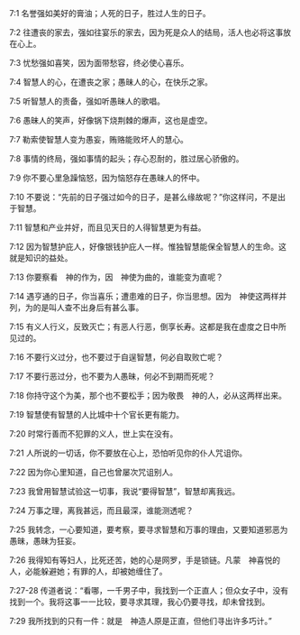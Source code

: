 <a id="1"></a>7:1  名誉强如美好的膏油；人死的日子，胜过人生的日子。  

<a id="2"></a>7:2  往遭丧的家去，强如往宴乐的家去，因为死是众人的结局，活人也必将这事放在心上。  

<a id="3"></a>7:3  忧愁强如喜笑，因为面带愁容，终必使心喜乐。  

<a id="4"></a>7:4  智慧人的心，在遭丧之家；愚昧人的心，在快乐之家。  

<a id="5"></a>7:5  听智慧人的责备，强如听愚昧人的歌唱。  

<a id="6"></a>7:6  愚昧人的笑声，好像锅下烧荆棘的爆声，这也是虚空。  

<a id="7"></a>7:7  勒索使智慧人变为愚妄，贿赂能败坏人的慧心。  

<a id="8"></a>7:8  事情的终局，强如事情的起头；存心忍耐的，胜过居心骄傲的。  

<a id="9"></a>7:9  你不要心里急躁恼怒，因为恼怒存在愚昧人的怀中。  

<a id="10"></a>7:10  不要说：“先前的日子强过如今的日子，是甚么缘故呢？”你这样问，不是出于智慧。  

<a id="11"></a>7:11  智慧和产业并好，而且见天日的人得智慧更为有益。  

<a id="12"></a>7:12  因为智慧护庇人，好像银钱护庇人一样。惟独智慧能保全智慧人的生命。这就是知识的益处。  

<a id="13"></a>7:13  你要察看　神的作为，因　神使为曲的，谁能变为直呢？  

<a id="14"></a>7:14  遇亨通的日子，你当喜乐；遭患难的日子，你当思想。因为　神使这两样并列，为的是叫人查不出身后有甚么事。  

<a id="15"></a>7:15  有义人行义，反致灭亡；有恶人行恶，倒享长寿。这都是我在虚度之日中所见过的。  

<a id="16"></a>7:16  不要行义过分，也不要过于自逞智慧，何必自取败亡呢？  

<a id="17"></a>7:17  不要行恶过分，也不要为人愚昧，何必不到期而死呢？  

<a id="18"></a>7:18  你持守这个为美，那个也不要松手；因为敬畏　神的人，必从这两样出来。  

<a id="19"></a>7:19  智慧使有智慧的人比城中十个官长更有能力。  

<a id="20"></a>7:20  时常行善而不犯罪的义人，世上实在没有。  

<a id="21"></a>7:21  人所说的一切话，你不要放在心上，恐怕听见你的仆人咒诅你。  

<a id="22"></a>7:22  因为你心里知道，自己也曾屡次咒诅别人。  

<a id="23"></a>7:23  我曾用智慧试验这一切事，我说“要得智慧”，智慧却离我远。  

<a id="24"></a>7:24  万事之理，离我甚远，而且最深，谁能测透呢？  

<a id="25"></a>7:25  我转念，一心要知道，要考察，要寻求智慧和万事的理由，又要知道邪恶为愚昧，愚昧为狂妄。  

<a id="26"></a>7:26  我得知有等妇人，比死还苦，她的心是网罗，手是锁链。凡蒙　神喜悦的人，必能躲避她；有罪的人，却被她缠住了。  

<a id="27-28"></a>7:27-28  传道者说：“看哪，一千男子中，我找到一个正直人；但众女子中，没有找到一个。我将这事一一比较，要寻求其理，我心仍要寻找，却未曾找到。  

<a id="29"></a>7:29  我所找到的只有一件：就是　神造人原是正直，但他们寻出许多巧计。”  
